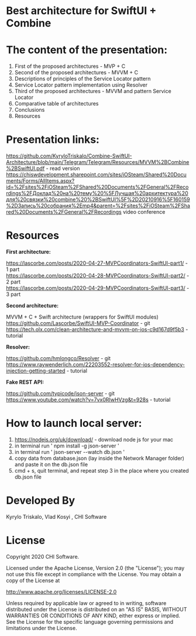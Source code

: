 # Best architecture for SwiftUI + Combine

# The content of the presentation:
1. First of the proposed architectures - MVP + C
2. Second of the proposed architectures - MVVM + C
3. Descriptions of principles of the Service Locator pattern
4. Service Locator pattern implementation using Resolver 
5. Third of the proposed architectures - MVVM and pattern Service Locator
6. Comparative table of architectures
7. Conclusions
8. Resources 

# Presentation links:
https://github.com/KyryloTriskalo/Combine-SwiftUI-Architecture/blob/main/Telegram/Telegram/Resources/MVVM%2BCombine%2BSwiftUI.pdf - read version
https://chiswdevelopment.sharepoint.com/sites/iOSteam/Shared%20Documents/Forms/AllItems.aspx?id=%2Fsites%2FiOSteam%2FShared%20Documents%2FGeneral%2FRecordings%2FДоклад%20на%20тему%20%5FЛучшая%20архитектура%20для%20связки%20combine%20%2BSwiftUI%5F%2D20210916%5F160159%2DЗапись%20собрания%2Emp4&parent=%2Fsites%2FiOSteam%2FShared%20Documents%2FGeneral%2FRecordings video conference

# Resources
**First architecture:**

https://lascorbe.com/posts/2020-04-27-MVPCoordinators-SwiftUI-part1/ - 1 part\
https://lascorbe.com/posts/2020-04-28-MVPCoordinators-SwiftUI-part2/ - 2 part\
https://lascorbe.com/posts/2020-04-29-MVPCoordinators-SwiftUI-part3/ - 3 part

**Second architecture:**

MVVM + C + Swift architecture (wrappers for SwiftUI modules)\
https://github.com/Lascorbe/SwiftUI-MVP-Coordinator - git\
https://tech.olx.com/clean-architecture-and-mvvm-on-ios-c9d167d9f5b3 - tutorial

**Resolver:** 

https://github.com/hmlongco/Resolver - git\
https://www.raywenderlich.com/22203552-resolver-for-ios-dependency-injection-getting-started - tutorial

**Fake REST API:**

https://github.com/typicode/json-server - git\
https://www.youtube.com/watch?v=7vx0RIwHVzg&t=928s - tutorial

# How to launch local server:
 1) https://nodejs.org/uk/download/ - download node js for your mac
 2) in terminal run ' npm install -g json-server ' 
 3) in terminal run ' json-server --watch db.json '
 4) copy data from database.json (lay inside the Network Manager folder) and paste it on the db.json file
 5) cmd + s, quit terminal, and repeat step 3 in the place where you created db.json file

# Developed By

Kyrylo Triskalo, Vlad Kosyi , CHI Software

# License

Copyright 2020 CHI Software.

Licensed under the Apache License, Version 2.0 (the "License"); you may not use this file except in compliance with the License. You may obtain a copy of the License at

http://www.apache.org/licenses/LICENSE-2.0

Unless required by applicable law or agreed to in writing, software distributed under the License is distributed on an "AS IS" BASIS, WITHOUT WARRANTIES OR CONDITIONS OF ANY KIND, either express or implied. See the License for the specific language governing permissions and limitations under the License.
